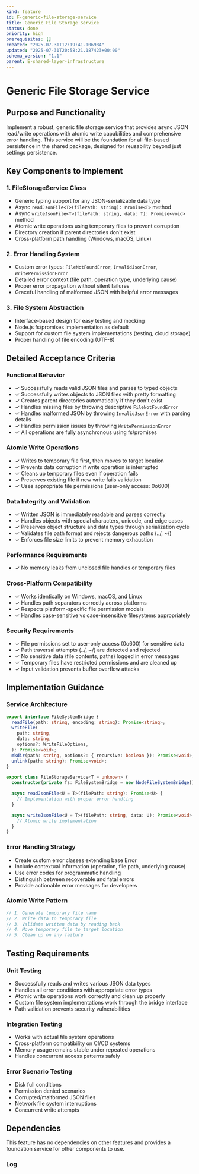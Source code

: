 ```yaml
---
kind: feature
id: F-generic-file-storage-service
title: Generic File Storage Service
status: done
priority: high
prerequisites: []
created: "2025-07-31T12:19:41.106984"
updated: "2025-07-31T20:58:21.187423+00:00"
schema_version: "1.1"
parent: E-shared-layer-infrastructure
---
```


# Generic File Storage Service

## Purpose and Functionality

Implement a robust, generic file storage service that provides async JSON read/write operations with atomic write capabilities and comprehensive error handling. This service will be the foundation for all file-based persistence in the shared package, designed for reusability beyond just settings persistence.

## Key Components to Implement

### 1. FileStorageService Class

- Generic typing support for any JSON-serializable data type
- Async `readJsonFile<T>(filePath: string): Promise<T>` method
- Async `writeJsonFile<T>(filePath: string, data: T): Promise<void>` method
- Atomic write operations using temporary files to prevent corruption
- Directory creation if parent directories don't exist
- Cross-platform path handling (Windows, macOS, Linux)

### 2. Error Handling System

- Custom error types: `FileNotFoundError`, `InvalidJsonError`, `WritePermissionError`
- Detailed error context (file path, operation type, underlying cause)
- Proper error propagation without silent failures
- Graceful handling of malformed JSON with helpful error messages

### 3. File System Abstraction

- Interface-based design for easy testing and mocking
- Node.js fs/promises implementation as default
- Support for custom file system implementations (testing, cloud storage)
- Proper handling of file encoding (UTF-8)

## Detailed Acceptance Criteria

### Functional Behavior

- ✓ Successfully reads valid JSON files and parses to typed objects
- ✓ Successfully writes objects to JSON files with pretty formatting
- ✓ Creates parent directories automatically if they don't exist
- ✓ Handles missing files by throwing descriptive `FileNotFoundError`
- ✓ Handles malformed JSON by throwing `InvalidJsonError` with parsing details
- ✓ Handles permission issues by throwing `WritePermissionError`
- ✓ All operations are fully asynchronous using fs/promises

### Atomic Write Operations

- ✓ Writes to temporary file first, then moves to target location
- ✓ Prevents data corruption if write operation is interrupted
- ✓ Cleans up temporary files even if operation fails
- ✓ Preserves existing file if new write fails validation
- ✓ Uses appropriate file permissions (user-only access: 0o600)

### Data Integrity and Validation

- ✓ Written JSON is immediately readable and parses correctly
- ✓ Handles objects with special characters, unicode, and edge cases
- ✓ Preserves object structure and data types through serialization cycle
- ✓ Validates file path format and rejects dangerous paths (../, ~/)
- ✓ Enforces file size limits to prevent memory exhaustion

### Performance Requirements

- ✓ No memory leaks from unclosed file handles or temporary files

### Cross-Platform Compatibility

- ✓ Works identically on Windows, macOS, and Linux
- ✓ Handles path separators correctly across platforms
- ✓ Respects platform-specific file permission models
- ✓ Handles case-sensitive vs case-insensitive filesystems appropriately

### Security Requirements

- ✓ File permissions set to user-only access (0o600) for sensitive data
- ✓ Path traversal attempts (../, ~/) are detected and rejected
- ✓ No sensitive data (file contents, paths) logged in error messages
- ✓ Temporary files have restricted permissions and are cleaned up
- ✓ Input validation prevents buffer overflow attacks

## Implementation Guidance

### Service Architecture

```typescript
export interface FileSystemBridge {
  readFile(path: string, encoding: string): Promise<string>;
  writeFile(
    path: string,
    data: string,
    options?: WriteFileOptions,
  ): Promise<void>;
  mkdir(path: string, options?: { recursive: boolean }): Promise<void>;
  unlink(path: string): Promise<void>;
}

export class FileStorageService<T = unknown> {
  constructor(private fs: FileSystemBridge = new NodeFileSystemBridge()) {}

  async readJsonFile<U = T>(filePath: string): Promise<U> {
    // Implementation with proper error handling
  }

  async writeJsonFile<U = T>(filePath: string, data: U): Promise<void> {
    // Atomic write implementation
  }
}
```

### Error Handling Strategy

- Create custom error classes extending base Error
- Include contextual information (operation, file path, underlying cause)
- Use error codes for programmatic handling
- Distinguish between recoverable and fatal errors
- Provide actionable error messages for developers

### Atomic Write Pattern

```typescript
// 1. Generate temporary file name
// 2. Write data to temporary file
// 3. Validate written data by reading back
// 4. Move temporary file to target location
// 5. Clean up on any failure
```

## Testing Requirements

### Unit Testing

- Successfully reads and writes various JSON data types
- Handles all error conditions with appropriate error types
- Atomic write operations work correctly and clean up properly
- Custom file system implementations work through the bridge interface
- Path validation prevents security vulnerabilities

### Integration Testing

- Works with actual file system operations
- Cross-platform compatibility on CI/CD systems
- Memory usage remains stable under repeated operations
- Handles concurrent access patterns safely

### Error Scenario Testing

- Disk full conditions
- Permission denied scenarios
- Corrupted/malformed JSON files
- Network file system interruptions
- Concurrent write attempts

## Dependencies

This feature has no dependencies on other features and provides a foundation service for other components to use.

### Log
